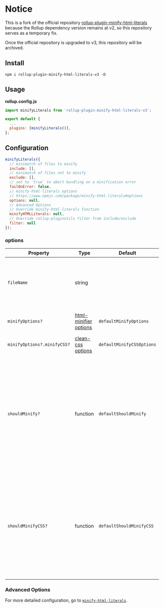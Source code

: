 # Notice

This is a fork of the official repository [rollup-plugin-minify-html-literals](https://github.com/asyncLiz/rollup-plugin-minify-html-literals) because the Rollup dependency version remains at v2, so this repository serves as a temporary fix.

Once the official repository is upgraded to v3, this repository will be archived.

## Install

```console
npm i rollup-plugin-minify-html-literals-v3 -D
```

## Usage

**rollup.config.js**

```js
import minifyLiterals from 'rollup-plugin-minify-html-literals-v3';

export default {
  ...
  plugins: [minifyLiterals()],
};
```

## Configuration

```js
minifyLiterals({
  // minimatch of files to minify
  include: [],
  // minimatch of files not to minify
  exclude: [],
  // set to `true` to abort bundling on a minification error
  failOnError: false,
  // minify-html-literals options
  // https://www.npmjs.com/package/minify-html-literals#options
  options: null,
  // Advanced Options
  // Override minify-html-literals function
  minifyHTMLLiterals: null,
  // Override rollup-pluginutils filter from include/exclude
  filter: null
});
```

### options

| Property                    | Type                                                                                         | Default                   | Description                                                                                                                                                               |
| --------------------------- | -------------------------------------------------------------------------------------------- | ------------------------- | ------------------------------------------------------------------------------------------------------------------------------------------------------------------------- |
| `fileName`                  | string                                                                                       |                           | _Required._ The name of the file, used for syntax parsing and source maps.                                                                                                |
| `minifyOptions?`            | [html-minifier options](https://www.npmjs.com/package/html-minifier#options-quick-reference) | `defaultMinifyOptions`    | Defaults to production-ready minification.                                                                                                                                |
| `minifyOptions?.minifyCSS?` | [clean-css options](https://www.npmjs.com/package/clean-css#constructor-options)             | `defaultMinifyCSSOptions` | Uses clean-css defaults.                                                                                                                                                  |
| `shouldMinify?`             | function                                                                                     | `defaultShouldMinify`     | A function that determines whether or not an HTML template should be minified. Defaults to minify all tagged templates whose tag name contains "html" (case insensitive). |
| `shouldMinifyCSS?`          | function                                                                                     | `defaultShouldMinifyCSS`  | A function that determines whether or not a CSS template should be minified. Defaults to minify all tagged templates whose tag name contains "css" (case insensitive).    |

### Advanced Options

For more detailed configuration, go to [`minify-html-literals`](https://github.com/asyncLiz/minify-html-literals).
